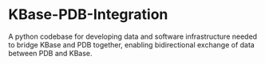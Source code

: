 # KBase-PDB-Integration

A python codebase for developing data and software infrastructure needed to bridge KBase and PDB together, enabling bidirectional exchange of data between PDB and KBase.

